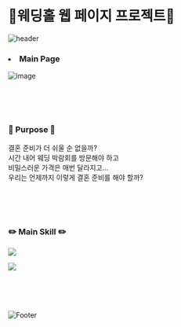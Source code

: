# :carousel_horse:웨딩홀&nbsp;웹&nbsp;페이지&nbsp;프로젝트:carousel_horse:
![header](https://capsule-render.vercel.app/api?type=waving&color=auto&height=300&section=header&text=LUNA&fontSize=80)


### <li>Main&nbsp;Page</li>
![image](https://user-images.githubusercontent.com/93702328/162648616-0237c121-4ead-4c76-af8a-4a256c26238b.png)
</br></br></br></br></br>


### :pushpin:&nbsp;Purpose&nbsp;:pushpin: 
결혼 준비가 더 쉬울 순 없을까?</br>
시간 내어 웨딩 박람회를 방문해야 하고</br>
비밀스러운 가격은 매번 달라지고...</br>
우리는 언제까지 이렇게 결혼 준비를 해야 할까?
</br></br></br></br></br>



### :pencil2:&nbsp;Main&nbsp;Skill&nbsp;:pencil2:

<img src="https://camo.githubusercontent.com/5521c01b150bd8e7a7c23ea3974b5ea8ac776e920e838d1ca73f491c9f2ed7d8/68747470733a2f2f696d672e736869656c64732e696f2f62616467652f537072696e6720426f6f742d3644423333463f7374796c653d26666c61742d737175617265266c6f676f3d537072696e67426f6f74266c6f676f436f6c6f723d7768697465" data-canonical-src="https://img.shields.io/badge/Spring Boot-6DB33F?style=&amp;flat-square&amp;logo=SpringBoot&amp;logoColor=white" style="max-width: 100%;">

<img src="https://camo.githubusercontent.com/373d4fa9ba9245d811336f29bdca4617c00739b772ec8f2ef6ed0f9e7a42e81d/68747470733a2f2f696d672e736869656c64732e696f2f62616467652f4d7953514c2d3434373941313f7374796c653d666c61742d737175617265266c6f676f3d4d7953514c266c6f676f436f6c6f723d7768697465" data-canonical-src="https://img.shields.io/badge/MySQL-4479A1?style=flat-square&amp;logo=MySQL&amp;logoColor=white" style="max-width: 100%;"></br></br></br></br></br>



![Footer](https://capsule-render.vercel.app/api?type=waving&color=auto&height=200&section=footer)
